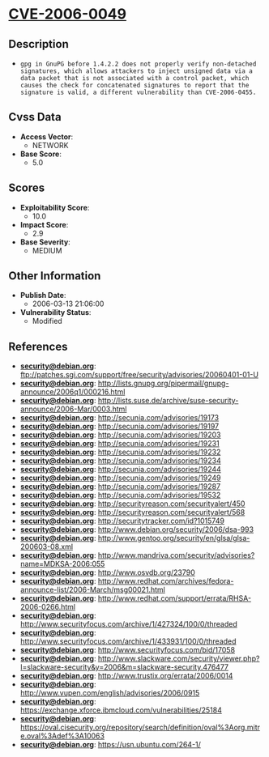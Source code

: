
# [CVE-2006-0049](https://cve.mitre.org/cgi-bin/cvename.cgi?name=CVE-2006-0049)

## Description

- `gpg in GnuPG before 1.4.2.2 does not properly verify non-detached signatures, which allows attackers to inject unsigned data via a data packet that is not associated with a control packet, which causes the check for concatenated signatures to report that the signature is valid, a different vulnerability than CVE-2006-0455.`

## Cvss Data

- **Access Vector**:
  - NETWORK
- **Base Score**:
  - 5.0

## Scores

- **Exploitability Score**:
  - 10.0
- **Impact Score**:
  - 2.9
- **Base Severity**:
  - MEDIUM

## Other Information

- **Publish Date**:
  - 2006-03-13 21:06:00
- **Vulnerability Status**:
  - Modified

## References

- **security@debian.org**: ftp://patches.sgi.com/support/free/security/advisories/20060401-01-U
- **security@debian.org**: http://lists.gnupg.org/pipermail/gnupg-announce/2006q1/000216.html
- **security@debian.org**: http://lists.suse.de/archive/suse-security-announce/2006-Mar/0003.html
- **security@debian.org**: http://secunia.com/advisories/19173
- **security@debian.org**: http://secunia.com/advisories/19197
- **security@debian.org**: http://secunia.com/advisories/19203
- **security@debian.org**: http://secunia.com/advisories/19231
- **security@debian.org**: http://secunia.com/advisories/19232
- **security@debian.org**: http://secunia.com/advisories/19234
- **security@debian.org**: http://secunia.com/advisories/19244
- **security@debian.org**: http://secunia.com/advisories/19249
- **security@debian.org**: http://secunia.com/advisories/19287
- **security@debian.org**: http://secunia.com/advisories/19532
- **security@debian.org**: http://securityreason.com/securityalert/450
- **security@debian.org**: http://securityreason.com/securityalert/568
- **security@debian.org**: http://securitytracker.com/id?1015749
- **security@debian.org**: http://www.debian.org/security/2006/dsa-993
- **security@debian.org**: http://www.gentoo.org/security/en/glsa/glsa-200603-08.xml
- **security@debian.org**: http://www.mandriva.com/security/advisories?name=MDKSA-2006:055
- **security@debian.org**: http://www.osvdb.org/23790
- **security@debian.org**: http://www.redhat.com/archives/fedora-announce-list/2006-March/msg00021.html
- **security@debian.org**: http://www.redhat.com/support/errata/RHSA-2006-0266.html
- **security@debian.org**: http://www.securityfocus.com/archive/1/427324/100/0/threaded
- **security@debian.org**: http://www.securityfocus.com/archive/1/433931/100/0/threaded
- **security@debian.org**: http://www.securityfocus.com/bid/17058
- **security@debian.org**: http://www.slackware.com/security/viewer.php?l=slackware-security&y=2006&m=slackware-security.476477
- **security@debian.org**: http://www.trustix.org/errata/2006/0014
- **security@debian.org**: http://www.vupen.com/english/advisories/2006/0915
- **security@debian.org**: https://exchange.xforce.ibmcloud.com/vulnerabilities/25184
- **security@debian.org**: https://oval.cisecurity.org/repository/search/definition/oval%3Aorg.mitre.oval%3Adef%3A10063
- **security@debian.org**: https://usn.ubuntu.com/264-1/
